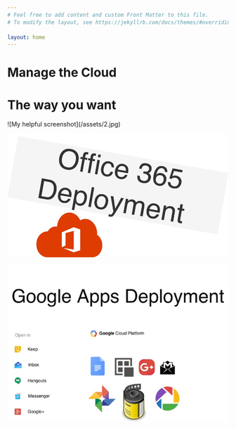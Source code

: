 ```yaml
---
# Feel free to add content and custom Front Matter to this file.
# To modify the layout, see https://jekyllrb.com/docs/themes/#overriding-theme-defaults

layout: home
---
```




<h1> Manage the Cloud </h1>


<h1>The way you want</h1>
![My helpful screenshot](/assets/2.jpg)



![My helpful screenshot](/assets/o365.jpg)




![My helpful screenshot](/assets/GSuite.jpg)



